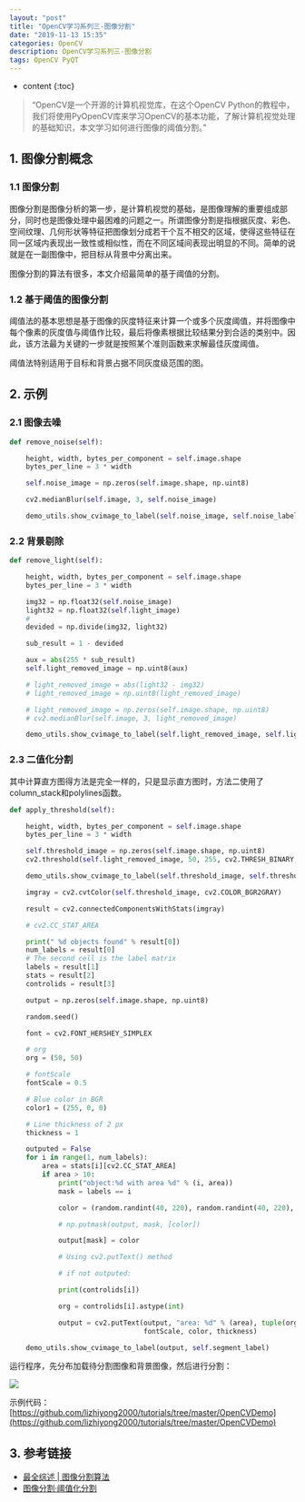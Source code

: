 ```yaml
---
layout: "post"
title: "OpenCV学习系列三-图像分割"
date: "2019-11-13 15:35"
categories: OpenCV
description: OpenCV学习系列三-图像分割
tags: OpenCV PyQT
---
```


* content
{:toc}

<div class="postImg" style="background-image:url(http://carforeasy.cn/OpenCV学习系列三-643275ff.png)" ></div>

> “OpenCV是一个开源的计算机视觉库，在这个OpenCV Python的教程中，我们将使用PyOpenCV库来学习OpenCV的基本功能，了解计算机视觉处理的基础知识，本文学习如何进行图像的阈值分割。”





## 1. 图像分割概念

### 1.1 图像分割
图像分割是图像分析的第一步，是计算机视觉的基础，是图像理解的重要组成部分，同时也是图像处理中最困难的问题之一。所谓图像分割是指根据灰度、彩色、空间纹理、几何形状等特征把图像划分成若干个互不相交的区域，使得这些特征在同一区域内表现出一致性或相似性，而在不同区域间表现出明显的不同。简单的说就是在一副图像中，把目标从背景中分离出来。

图像分割的算法有很多，本文介绍最简单的基于阈值的分割。


### 1.2 基于阈值的图像分割

阈值法的基本思想是基于图像的灰度特征来计算一个或多个灰度阈值，并将图像中每个像素的灰度值与阈值作比较，最后将像素根据比较结果分到合适的类别中。因此，该方法最为关键的一步就是按照某个准则函数来求解最佳灰度阈值。

阈值法特别适用于目标和背景占据不同灰度级范围的图。

[](http://carforeasy.cn/OpenCV学习系列三-643275ff.png)

## 2. 示例

### 2.1 图像去噪

```python
def remove_noise(self):

    height, width, bytes_per_component = self.image.shape
    bytes_per_line = 3 * width

    self.noise_image = np.zeros(self.image.shape, np.uint8)

    cv2.medianBlur(self.image, 3, self.noise_image)

    demo_utils.show_cvimage_to_label(self.noise_image, self.noise_label)

```

### 2.2 背景剔除

```python
def remove_light(self):

    height, width, bytes_per_component = self.image.shape
    bytes_per_line = 3 * width

    img32 = np.float32(self.noise_image)
    light32 = np.float32(self.light_image)
    #
    devided = np.divide(img32, light32)

    sub_result = 1 - devided

    aux = abs(255 * sub_result)
    self.light_removed_image = np.uint8(aux)

    # light_removed_image = abs(light32 - img32)
    # light_removed_image = np.uint8(light_removed_image)

    # light_removed_image = np.zeros(self.image.shape, np.uint8)
    # cv2.medianBlur(self.image, 3, light_removed_image)

    demo_utils.show_cvimage_to_label(self.light_removed_image, self.light_removed_label)
```


### 2.3 二值化分割

其中计算直方图得方法是完全一样的，只是显示直方图时，方法二使用了column_stack和polylines函数。

```python
def apply_threshold(self):

    height, width, bytes_per_component = self.image.shape
    bytes_per_line = 3 * width

    self.threshold_image = np.zeros(self.image.shape, np.uint8)
    cv2.threshold(self.light_removed_image, 50, 255, cv2.THRESH_BINARY, self.threshold_image)

    demo_utils.show_cvimage_to_label(self.threshold_image, self.threshold_label)

    imgray = cv2.cvtColor(self.threshold_image, cv2.COLOR_BGR2GRAY)

    result = cv2.connectedComponentsWithStats(imgray)

    # cv2.CC_STAT_AREA

    print(" %d objects found" % result[0])
    num_labels = result[0]
    # The second cell is the label matrix
    labels = result[1]
    stats = result[2]
    controlids = result[3]

    output = np.zeros(self.image.shape, np.uint8)

    random.seed()

    font = cv2.FONT_HERSHEY_SIMPLEX

    # org
    org = (50, 50)

    # fontScale
    fontScale = 0.5

    # Blue color in BGR
    color1 = (255, 0, 0)

    # Line thickness of 2 px
    thickness = 1

    outputed = False
    for i in range(1, num_labels):
        area = stats[i][cv2.CC_STAT_AREA]
        if area > 10:
            print("object:%d with area %d" % (i, area))
            mask = labels == i

            color = (random.randint(40, 220), random.randint(40, 220), random.randint(40, 220))

            # np.putmask(output, mask, [color])

            output[mask] = color

            # Using cv2.putText() method

            # if not outputed:

            print(controlids[i])

            org = controlids[i].astype(int)

            output = cv2.putText(output, "area: %d" % (area), tuple(org), font,
                                 fontScale, color, thickness)

    demo_utils.show_cvimage_to_label(output, self.segment_label)
```

运行程序，先分布加载待分割图像和背景图像，然后进行分割：

![](http://carforeasy.cn/OpenCV学习系列三-6de94d84.png)

示例代码：[https://github.com/lizhiyong2000/tutorials/tree/master/OpenCVDemo](https://github.com/lizhiyong2000/tutorials/tree/master/OpenCVDemo)

## 3. 参考链接
+ [最全综述 | 图像分割算法](https://zhuanlan.zhihu.com/p/70758906)
+ [图像分割·阈值化分割](https://blog.csdn.net/u010189457/article/details/78358410)
